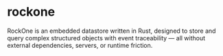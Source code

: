 # rockone
RockOne is an embedded datastore written in Rust, designed to store and query complex structured objects with event traceability — all without external dependencies, servers, or runtime friction.
